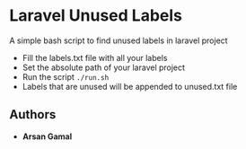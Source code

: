 # Laravel Unused Labels

 A simple bash script to find unused labels in laravel project
  - Fill the labels.txt file with all your labels
  - Set the absolute path of your laravel project
  - Run the script ```./run.sh ```
  - Labels that are unused will be appended to unused.txt file


## Authors

* **Arsan Gamal** 

